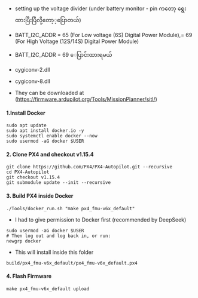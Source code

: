 ###
- setting up the voltage divider (under battery monitor - pin ကတော့ ‌ရွေးထားပြီးပြီလို့တော့့ပြောတယ်)
- BATT_I2C_ADDR = 65 (For Low voltage (6S) Digital Power Module),= 69 (For High Voltage (12S/14S) Digital Power Module)
- BATT_I2C_ADDR = 69 ေပြာင်းထားရမယ်

- cygiconv-2.dll
- cygiconv-8.dll
- They can be downloaded at (https://firmware.ardupilot.org/Tools/MissionPlanner/sitl/)
#### 1.Install Docker
```
sudo apt update
sudo apt install docker.io -y
sudo systemctl enable docker --now
sudo usermod -aG docker $USER

```
#### 2. Clone PX4 and checkout v1.15.4
```
git clone https://github.com/PX4/PX4-Autopilot.git --recursive
cd PX4-Autopilot
git checkout v1.15.4
git submodule update --init --recursive
```
#### 3. Build PX4 inside Docker
```
./Tools/docker_run.sh "make px4_fmu-v6x_default"
```
- I had to give permission to Docker first (recommended by DeepSeek)
```
sudo usermod -aG docker $USER
# Then log out and log back in, or run:
newgrp docker
```
- This will install inside this folder
```
build/px4_fmu-v6x_default/px4_fmu-v6x_default.px4
```

#### 4. Flash Firmware
```
make px4_fmu-v6x_default upload
```
